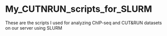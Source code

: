 # My_CUTNRUN_scripts_for_SLURM
These are the scripts I used for analyzing ChIP-seq and CUT&amp;RUN datasets on our server using SLURM

